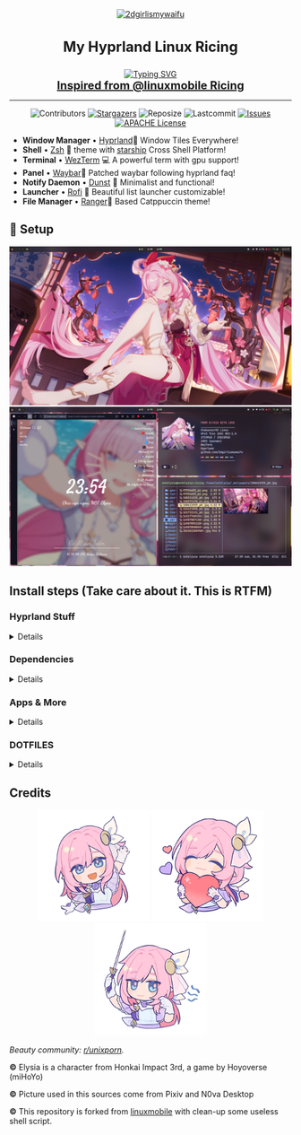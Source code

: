 <div align="center">
  <a href="https://github.com/2dgirlismywaifu/My-Linux-Ricing">
    <img class="avatar" alt="2dgirlismywaifu" src="https://images.weserv.nl/?url=avatars.githubusercontent.com/u/59259855?v=4&h=300&w=300&fit=cover&mask=circle&maxage=7d" width="200" height="200"/>
  </a>

<h3 align="center", style="font-size:25px">My Hyprland Linux Ricing</h3>
  <a href="https://git.io/typing-svg"><img src="https://readme-typing-svg.demolab.com?font=Caveat&size=30&pause=1000&color=E462F7&center=true&vCenter=true&random=false&width=435&lines=%F0%9F%92%95+FROM+ELYSIA+WITH+LOVE+%F0%9F%92%95" alt="Typing SVG" /></a>
  <br />
  <a href="https://github.com/linuxmobile/hyprland-dots", style="font-size:20px"><strong>Inspired from @linuxmobile Ricing</strong></a>
<hr>

![Contributors][contributors-shield]
  [![Stargazers][stars-shield]][stars-url]
  ![Reposize][size-shield]
  ![Lastcommit][commit-shield]
  [![Issues][issues-shield]][issues-url]
  [![APACHE License][license-shield]][license-url]

</div>




- **Window Manager** • [Hyprland](https://github.com/hyprwm/Hyprland)🎨 Window Tiles
  Everywhere!
- **Shell** • [Zsh](https://www.zsh.org) 🐚 theme with
  [starship](https://github.com/starship/starship) Cross Shell Platform!
- **Terminal** • [WezTerm](https://github.com/wez/wezterm) 💻 A powerful term
  with gpu support!
- **Panel** • [Waybar](https://aur.archlinux.org/packages/waybar-hyprland-git)🍧
  Patched waybar following hyprland faq!
- **Notify Daemon** • [Dunst](https://github.com/dunst-project/dunst) 🍃
  Minimalist and functional!
- **Launcher** • [Rofi](https://github.com/davatorium/rofi) 🚀 Beautiful list launcher
  customizable!
- **File Manager** • [Ranger](https://github.com/ranger/ranger)🔖 Based Catppuccin theme!


## 🌸 Setup

![1](./assets/screen-short-01.png)![2](./assets/screen-short-02.png)

## Install steps (Take care about it. This is RTFM)
<div align="left">

### Hyprland Stuff

<details>

###### To get started, let's make sure we have all the necessary prerequisites. In this case, I'm using Yay as the AUR helper, you can use any other helper like Paru or install the packages manually.

- Installation using yay

```sh
yay -S hyprland-git hyprpicker-git waybar-git dunst nwg-look wf-recorder wlogout wlsunset swaylock-effects
```
</details>

### Dependencies
<details>

- Installation using yay

```sh
yay -S colord tumbler fnm ffmpegthumbnailer gnome-keyring grimblast-git sdbus-cpp gtk-engine-murrine imagemagick kvantum pamixer playerctl polkit-gnome qt5-quickcontrols qt5-quickcontrols2 qt5-graphicaleffects qt5-wayland qt6-wayland swww ttf-font-awesome tumbler ttf-jetbrains-mono ttf-icomoon-feather xdg-desktop-portal-hyprland-git xdotool xwaylandvideobridge cliphist qt5-imageformats qt5ct
```

</details>

### Apps & More
<details>

#### CLI & Tools
```sh
yay -S btop neofetch noise-suppression-for-voice rofi-lbonn-wayland-git rofi-emoji starship zsh viewnior ocs-url
```
#### Browser & File Explorer

```sh
yay -S firefox file-roller noto-fonts noto-fonts-cjk noto-fonts-emoji ranger thunar thunar-archive-plugin thunar-volman wezterm ttf-iosevka ttf-iosevka-nerd
```
#### VSCode

```sh
yay -S visual-studio-code-bin
```
#### Theme Based

```sh
yay -S catppuccin-gtk-theme-macchiato catppuccin-gtk-theme-mocha papirus-icon-theme sddm-git swaylock-effects-git kvantum kvantum-theme-catppuccin-git
```
#### Pipewire & OBS

```sh
yay -S obs-studio-rc ffmpeg-obs cef-minimal-obs-rc-bin pipewire pipewire-alsa pipewire-audio pipewire-pulse pipewire-jack wireplumber gst-plugin-pipewire pavucontrol
```

</details>

</div>

<div align="left">

### DOTFILES

<details>


###### To get started, let's make sure we have all the necessary prerequisites. In this case, I'm using Paru as the AUR helper, but keep in mind that your system may require a different approach.

```sh
git clone --branch hyprland https://github.com/2dgirlismywaifu/My-Linux-Ricing.git
cd My-Linux-Ricing
rsync -avxHAXP --exclude '.git*' .* ~/
```

</details>
</div>

## Credits
<div align="center">

  <p float="left">
    <img alt="from-elysia-with-love" src="./assets/elysia-hi.png" width="200" height="200"/>
    <img alt="from-elysia-with-love" src="./assets/from-elysia-with-love.png" width="200" height="200"/>
    <img alt="from-elysia-with-love" src="./assets/elysia-music.png" width="200" height="200"/>
  </p>
</div>

_Beauty community: [r/unixporn](https://www.reddit.com/r/unixporn)._

**©** Elysia is a character from Honkai Impact 3rd, a game by Hoyoverse (miHoYo)

**©** Picture used in this sources come from Pixiv and N0va Desktop

**©** This repository is forked from [linuxmobile](https://github.com/linuxmobile/hyprland-dots) with clean-up some useless shell script.

<!-- MARKDOWN LINKS & IMAGES -->
<!-- https://www.markdownguide.org/basic-syntax/#reference-style-links -->
[contributors-shield]: https://img.shields.io/github/contributors/2dgirlismywaifu/My-Linux-Ricing.svg?style=for-the-badge&color=C9CBFF&logoColor=D9E0EE&labelColor=302D41
[contributors-url]: https://github.com/2dgirlismywaifu/My-Linux-Ricing/graphs/contributors
[forks-shield]: https://img.shields.io/github/forks/2dgirlismywaifu/My-Linux-Ricing.svg?style=for-the-badge&color=C9CBFF&logoColor=D9E0EE&labelColor=302D41
[forks-url]: https://github.com/2dgirlismywaifu/My-Linux-Ricing/network/members
[stars-shield]: https://img.shields.io/github/stars/2dgirlismywaifu/My-Linux-Ricing.svg?style=for-the-badge&color=C9CBFF&logoColor=D9E0EE&labelColor=302D41
[size-shield]: https://img.shields.io/github/repo-size/2dgirlismywaifu/My-Linux-Ricing.svg?style=for-the-badge&color=C9CBFF&logoColor=D9E0EE&labelColor=302D41
[linecount-shield]: https://img.shields.io/tokei/lines/github/2dgirlismywaifu/My-Linux-Ricing?color=C9CBFF&labelColor=302D41&style=for-the-badge
[commit-shield]: https://img.shields.io/github/last-commit/2dgirlismywaifu/My-Linux-Ricing.svg?style=for-the-badge&color=C9CBFF&logoColor=D9E0EE&labelColor=302D41
[stars-url]: https://github.com/2dgirlismywaifu/My-Linux-Ricing/stargazers
[issues-shield]: https://img.shields.io/github/issues/2dgirlismywaifu/My-Linux-Ricing.svg?style=for-the-badge&color=C9CBFF&logoColor=D9E0EE&labelColor=302D41
[issues-url]: https://github.com/2dgirlismywaifu/My-Linux-Ricing/issues
[license-shield]: https://img.shields.io/github/license/2dgirlismywaifu/My-Linux-Ricing.svg?style=for-the-badge&color=C9CBFF&logoColor=D9E0EE&labelColor=302D41
[license-url]: https://github.com/2dgirlismywaifu/My-Linux-Ricing/blob/main/LICENSE
